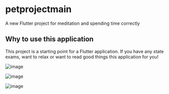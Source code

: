 # petprojectmain

A new Flutter project for meditation and spending time correctly 

## Why to use this application

This project is a starting point for a Flutter application.
If you have any state exams,  want to relax or want to read good things this application for you!

![image](https://github.com/user-attachments/assets/b8afb636-2cdb-4579-a867-cfb46a1fb808)


![image](https://github.com/user-attachments/assets/c60694d8-6e5d-4464-af64-131476691d17)


![image](https://github.com/user-attachments/assets/48a2522f-6eef-4bc7-9c77-1333b3214257)
